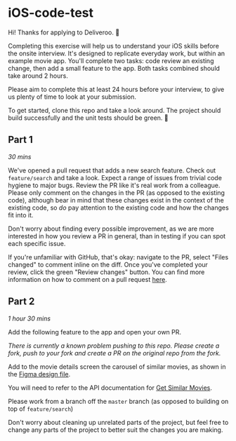 # iOS-code-test

Hi! Thanks for applying to Deliveroo. 🎉

Completing this exercise will help us to understand your iOS skills before the onsite interview. It's designed to replicate everyday work, but within an example movie app. You'll complete two tasks: code review an existing change, then add a small feature to the app. Both tasks combined should take around 2 hours.

Please aim to complete this at least 24 hours before your interview, to give us plenty of time to look at your submission.

To get started, clone this repo and take a look around. The project should build successfully and the unit tests should be green. 🚀

## Part 1
*30 mins*

We've opened a pull request that adds a new search feature. Check out `feature/search` and take a look. Expect a range of issues from trivial code hygiene to major bugs. Review the PR like it's real work from a colleague. Please only comment on the changes in the PR (as opposed to the existing code), although bear in mind that these changes exist in the context of the existing code, so *do* pay attention to the existing code and how the changes fit into it.

Don't worry about finding every possible improvement, as we are more interested in how you review a PR in general, than in testing if you can spot each specific issue.

If you're unfamiliar with GitHub, that's okay: navigate to the PR, select "Files changed" to comment inline on the diff. Once you've completed your review, click the green "Review changes" button. You can find more information on how to comment on a pull request [here](https://help.github.com/en/articles/commenting-on-a-pull-request#adding-line-comments-to-a-pull-request).

## Part 2
*1 hour 30 mins*

Add the following feature to the app and open your own PR.

_There is currently a known problem pushing to this repo.  Please create a fork, push to your fork and create a PR on the original repo from the fork._

Add to the movie details screen the carousel of similar movies, as shown in the [Figma design file](https://www.figma.com/file/IP8r4qleju5FLYKLytpegc/Take-home-task?node-id=0%3A1).

You will need to refer to the API documentation for [Get Similar Movies](https://developers.themoviedb.org/3/movies/get-similar-movies).

Please work from a branch off the `master` branch (as opposed to building on top of `feature/search`)

Don't worry about cleaning up unrelated parts of the project, but feel free to change any parts of the project to better suit the changes you are making.
